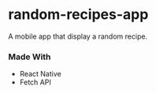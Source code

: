 # random-recipes-app
A mobile app that display a random recipe.
### Made With
* React Native
* Fetch API
